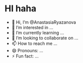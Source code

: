 # HI haha






- 👋 Hi, I’m @AnastasiaRyazanova
- 👀 I’m interested in ...
- 🌱 I’m currently learning ...
- 💞️ I’m looking to collaborate on ...
- 📫 How to reach me ...
- 😄 Pronouns: ...
- ⚡ Fun fact: ...

<!---
AnastasiaRyazanova/AnastasiaRyazanova is a ✨ special ✨ repository because its `README.md` (this file) appears on your GitHub profile.
You can click the Preview link to take a look at your changes.
--->
